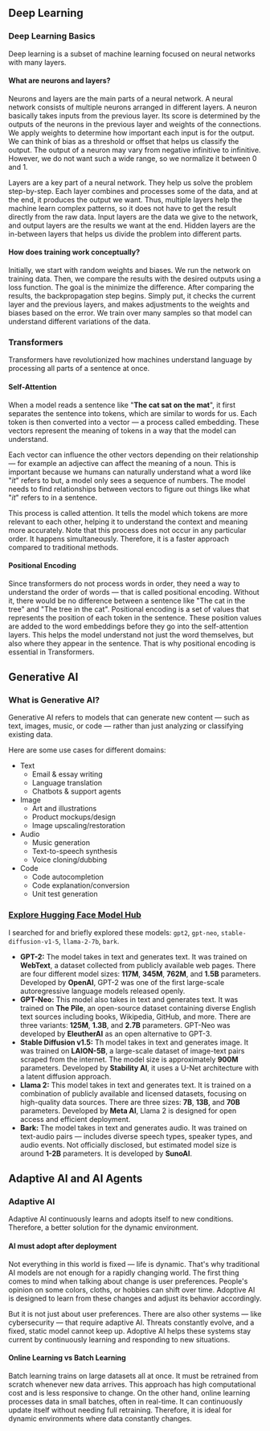 ## Deep Learning
### Deep Learning Basics
Deep learning is a subset of machine learning focused on neural networks with many layers.
#### What are neurons and layers?
Neurons and layers are the main parts of a neural network. A neural network consists of multiple neurons arranged in different layers. A neuron basically takes inputs from the previous layer. Its score is determined by the outputs of the neurons in the previous layer and weights of the connections. We apply weights to determine how important each input is for the output. We can think of bias as a threshold or offset that helps us classify the output. The output of a neuron may vary from negative infinitive to infinitive. However, we do not want such a wide range, so we normalize it between 0 and 1. 

Layers are a key part of a neural network. They help us solve the problem step-by-step. Each layer combines and processes some of the data, and at the end, it produces the output we want. Thus, multiple layers help the machine learn complex patterns, so it does not have to get the result directly from the raw data. Input layers are the data we give to the network, and output layers are the results we want at the end. Hidden layers are the in-between layers that helps us divide the problem into different parts.
#### How does training work conceptually?
Initially, we start with random weights and biases. We run the network on training data. Then, we compare the results with the desired outputs using a loss function. The goal is the minimize the difference. After comparing the results, the backpropagation step begins. Simply put, it checks the current layer and the previous layers, and makes adjustments to the weights and biases based on the error. We train over many samples so that model can understand different variations of the data. 
### Transformers
Transformers have revolutionized how machines understand language by processing all parts of a sentence at once.
#### Self-Attention
When a model reads a sentence like "**The cat sat on the mat**", it first separates the sentence into tokens, which are similar to words for us. Each token is then converted into a vector — a process called embedding. These vectors represent the meaning of tokens in a way that the model can understand.

Each vector can influence the other vectors depending on their relationship — for example an adjective can affect the meaning of a noun. This is important because we humans can naturally understand what a word like "*it*" refers to but, a model only sees a sequence of numbers. The model needs to find relationships between vectors to figure out things like what "*it*" refers to in a sentence. 

This process is called attention. It tells the model which tokens are more relevant to each other, helping it to understand the context and meaning more accurately. Note that this process does not occur in any particular order. It happens simultaneously. Therefore, it is a faster approach compared to traditional methods.
#### Positional Encoding
Since transformers do not process words in order, they need a way to understand the order of words — that is called positional encoding. Without it, there would be no difference between a sentence like "The cat in the tree" and "The tree in the cat". Positional encoding is a set of values that represents the position of each token in the sentence. These position values are added to the word embeddings before they go into the self-attention layers. This helps the model understand not just the word themselves, but also where they appear in the sentence. That is why positional encoding is essential in Transformers.
## Generative AI
### What is Generative AI?
Generative AI refers to models that can generate new content — such as text, images, music, or code — rather than just analyzing or classifying existing data.

Here are some use cases for different domains:
* Text
	* Email & essay writing
	* Language translation
	* Chatbots & support agents
* Image
	* Art and illustrations
	* Product mockups/design
	* Image upscaling/restoration
* Audio
	* Music generation
	* Text-to-speech synthesis
	* Voice cloning/dubbing
* Code
	* Code autocompletion
	* Code explanation/conversion
	* Unit test generation

### [Explore Hugging Face Model Hub](https://huggingface.co/models)
I searched for and briefly explored these models: `gpt2`, `gpt-neo`, `stable-diffusion-v1-5`, `llama-2-7b`, `bark`.
* **GPT-2:**  The model takes in text and generates text. It was trained on **WebText**, a dataset collected from publicly available web pages. There are four different model sizes: **117M**, **345M**, **762M**, and **1.5B** parameters. Developed by **OpenAI**, GPT-2 was one of the first large-scale autoregressive language models released openly.
* **GPT-Neo:** This model also takes in text and generates text. It was trained on **The Pile**, an open-source dataset containing diverse English text sources including books, Wikipedia, GitHub, and more. There are three variants: **125M**, **1.3B**, and **2.7B** parameters. GPT-Neo was developed by **EleutherAI** as an open alternative to GPT-3.
* **Stable Diffusion v1.5:** Th model takes in text and generates image. It was trained on **LAION-5B**, a large-scale dataset of image-text pairs scraped from the internet. The model size is approximately **900M** parameters. Developed by **Stability AI**, it uses a U-Net architecture with a latent diffusion approach.
* **Llama 2:** This model takes in text and generates text. It is trained on a combination of publicly available and licensed datasets, focusing on high-quality data sources. There are three sizes: **7B**, **13B**, and **70B** parameters. Developed by **Meta AI**, Llama 2 is designed for open access and efficient deployment.
* **Bark:** The model takes in text and generates audio. It was trained on text-audio pairs — includes diverse speech types, speaker types, and audio events. Not officially disclosed, but estimated model size is around **1-2B** parameters. It is developed by **SunoAI**.
## Adaptive AI and AI Agents
### Adaptive AI
Adaptive AI continuously learns and adopts itself to new conditions. Therefore, a better solution for the dynamic environment.
#### AI must adopt after deployment
Not everything in this world is fixed — life is dynamic. That's why traditional AI models are not enough for a rapidly changing world. The first thing comes to mind when talking about change is user preferences. People's opinion on some colors, cloths, or hobbies can shift over time. Adoptive AI is designed to learn from these changes and adjust its behavior accordingly.

But it is not just about user preferences. There are also other systems — like cybersecurity — that require adaptive AI. Threats constantly evolve, and a fixed, static model cannot keep up. Adoptive AI helps these systems stay current by continuously learning and responding to new situations.
#### Online Learning vs Batch Learning
Batch learning trains on large datasets all at once. It must be retrained from scratch whenever new data arrives. This approach has high computational cost and is less responsive to change. On the other hand, online learning processes data in small batches, often in real-time. It can continuously update itself without needing full retraining. Therefore, it is ideal for dynamic environments where data constantly changes.